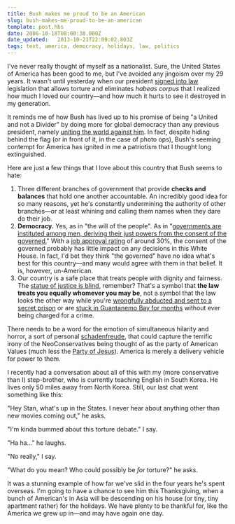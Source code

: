 ```yaml
---
title: Bush makes me proud to be an American
slug: bush-makes-me-proud-to-be-an-american
template: post.hbs
date: 2006-10-18T08:00:38.000Z
date_updated:   2013-10-21T22:09:02.803Z
tags: text, america, democracy, holidays, law, politics
---
```


I've never really thought of myself as a nationalist. Sure, the United States of America has been good to me, but I've avoided any jingoism over my 29 years. It wasn't until yesterday when our president <a href="http://sfgate.com/cgi-bin/article.cgi?f=/n/a/2006/10/17/national/w071356D13.DTL" title="'Bush Signs Terror Interrogation Law' on SFGate.com">signed into law</a> legislation that allows torture and eliminates <em>habeas corpus</em> that I realized how much I loved our country&mdash;and how much it hurts to see it destroyed in my generation.<!--more-->

It reminds me of how Bush has lived up to his promise of being "a United and not a Divider" by doing more for global democracy than any previous president, namely <a href="http://www.cnn.com/2003/WORLD/meast/01/18/sproject.irq.demos/" title="'Antiwar protests sweep the world' on CNN">uniting the world against him</a>. In fact, despite hiding behind the flag (or in front of it, in the case of photo ops), Bush's seeming contempt for America has ignited in me a patriotism that I thought long extinguished.

Here are just a few things that I love about this country that Bush seems to hate:
<ol>
<li>Three different branches of government that provide <strong>checks and balances</strong> that hold one another accountable. An incredibly good idea for so many reasons, yet he's constantly undermining the authority of other branches&mdash;or at least whining and calling them names when they dare do their job.</li>
<li><strong>Democracy.</strong> Yes, as in "the will of the people". As in "<a href="http://www.ushistory.org/Declaration/document/index.htm" title="The Mofo Declaration of Independence">governments are instituted among men, deriving their just powers from the consent of the governed.</a>" With a <a href="http://www.pollingreport.com/BushJob.htm" title="PollingReport.com">job approval rating</a> of around 30%, the consent of the governed probably has little impact on any decisions in this White House. In fact, I'd bet they think "the governed" have no idea what's best for this country&mdash;and many would agree with them in that belief. It is, however, un-American.</li>
<li>Our country is a safe place that treats people with dignity and fairness. The <a href="http://news.bbc.co.uk/2/hi/entertainment/3537136.stm" title="Even Banksy's version">statue of justice is blind</a>, remember? That's a symbol that <strong>the law treats you equally whomever you may be</strong>, not a symbol that the law looks the other way while you're <a href="http://www.maherarar.ca/" title="MaherArar.ca">wrongfully abducted and sent to a secret prison</a> or are <a href="http://news.bbc.co.uk/1/hi/uk/3089395.stm" title="BBC.co.uk">stuck in Guantanemo Bay for months</a> without ever being charged for a crime.</li>
</ol>
There needs to be a word for the emotion of simultaneous hilarity and horror, a sort of personal <a href="http://dictionary.reference.com/browse/schadenfreude" title="'schadenfreude' on Dictionary.com">schadenfreude</a>, that could capture the terrific irony of the NeoConservatives being thought of as the party of American Values (much less the <a href="http://www.christianpost.com/article/20060724/23201.htm" title="'What Would Jesus Bomb?' on ChristianPost.com">Party of Jesus</a>). America is merely a delivery vehicle for power to them.

I recently had a conversation about all of this with my (more conservative than I) step-brother, who is currently teaching English in South Korea. He lives only 50 miles away from North Korea. Still, our last chat went something like this:

"Hey Stan, what's up in the States. I never hear about anything other than new movies coming out," he asks.

"I'm kinda bummed about this torture debate." I say.

"Ha ha..." he laughs.

"No really," I say.

"What do you mean? Who could possibly be <em>for</em> torture?" he asks.

It was a stunning example of how far we've slid in the four years he's spent overseas. I'm going to have a chance to see him this Thanksgiving, when a bunch of American's in Asia will be descending on his house (or tiny, tiny apartment rather) for the holidays. We have plenty to be thankful for, like the America we grew up in&mdash;and may have again one day.

